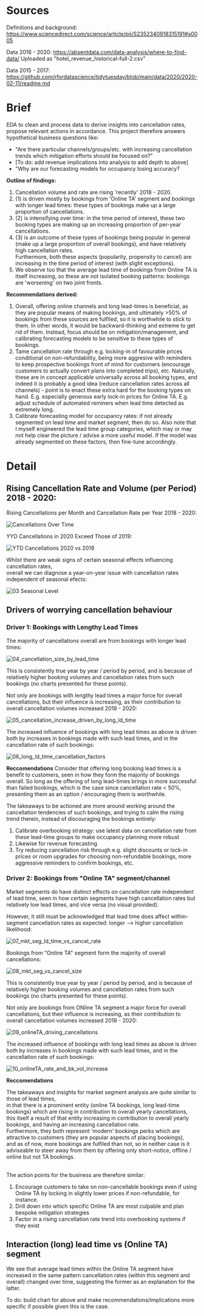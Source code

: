# Sources

Definitions and background:
https://www.sciencedirect.com/science/article/pii/S2352340918315191#s0005

Data 2018 - 2020:
https://absentdata.com/data-analysis/where-to-find-data/
Uploaded as "hotel_revenue_historical-full-2.csv"

Data 2015 - 2017:
https://github.com/rfordatascience/tidytuesday/blob/main/data/2020/2020-02-11/readme.md

# Brief

EDA to clean and process data to derive insights into cancellation rates, propose relevant actions in accordance.
This project therefore answers hypothetical business questions like:
- "Are there particular channels/groups/etc. with increasing cancellation trends which mitigation efforts should be focused on?"
- [To do: add revenue implications into analysis to add depth to above]
- "Why are our forecasting models for occupancy losing accuracy?

**Outline of findings:**

1) Cancellation volume and rate are rising 'recently' 2018 - 2020.
2) (1) is driven mostly by bookings from 'Online TA' segment and bookings with longer lead times: these types of bookings make up a large proportion of cancellations.
3) (2) is intensifying over time: in the time period of interest, these two booking types are making up an increasing proportion of per-year cancellations.
4) (3) is an outcome of these types of bookings being popular in general (make up a large proportion of overall bookings), and have relatively high cancellation rates.<br>Furthermore, both these aspects (popularity, propensity to cancel) are increasing in the time period of interest (with slight exceptions).
5) We observe too that the average lead time of bookings from Online TA is itself increasing, so these are not isolated booking patterns: bookings are 'worsening' on two joint fronts.

**Recommendations derived:**

1) Overall, offering online channels and long lead-times is beneficial, as they are popular means of making bookings, and ultimately >50% of bookings from these sources are fulfiled, so it is worthwhile to stick to them. In other words, it would be backward-thinking and extreme to get rid of them. Instead, focus should be on mitigation/management, and calibrating forecasting models to be sensitive to these types of bookings.
2) Tame cancellation rate through e.g. locking-in of favourable prices conditional on non-refundability, being more aggresive with reminders to keep prospective bookings front of mind for customers (encourage customers to actually convert plans into completed trips), etc. Naturally, these are in concept applicable universally across all booking types, and indeed it is probably a good idea (reduce cancellation rates across all channels) - point is to enact these extra hard for the booking types on hand. E.g. especially generous early lock-in prices for Online TA. E.g. adjust schedule of automated reminers when lead time detected as extremely long.
3) Calibrate forecasting model for occupancy rates: if not already segmented on lead time and market segment, then do so. Also note that I myself engineered the lead time group categories, which may or may not help clear the picture / advise a more useful model. If the model was already segmented on these factors, then fine-tune accordingly.

# Detail

## Rising Cancellation Rate and Volume (per Period) 2018 - 2020:

Rising Cancellations per Month and Cancellation Rate per Year 2018 - 2020:

![Cancellations Over Time](01_cancellations_over_time.png)

YYD Cancellations in 2020 Exceed Those of 2019:

![YTD Cancellations 2020 vs 2019](02_YTD_cancellations_2020_vs_2019.png)

Whilst there are weak signs of certain seasonal effects influencing cancellation rates,<br>
overall we can diagnose a year-on-year issue with cancellation rates independent of seasonal efects:

![03 Seasonal Level](03_seasonal_level.png)

## Drivers of worrying cancellation behaviour

### Driver 1: Bookings with Lengthy Lead Times

The majority of cancellations overall are from bookings with longer lead times:

![04_cancellation_size_by_lead_time](04_cancellation_size_by_lead_time.png)

This is consistently true year by year / period by period, and is because of relatively higher booking volumes and cancellation rates from such bookings (no charts presented for these points).

Not only are bookings with lengthy lead times a major force for overall cancellations, but their influence is increasing, as their contribution to overall cancellation volumes increased 2018 - 2020:

![05_cancellation_increase_driven_by_long_ld_time](05_cancellation_increase_driven_by_long_ld_time.png)

The increased influence of bookings with long lead times as above is driven both by increases in bookings made with such lead times, and in the cancellation rate of such bookings:

![06_long_ld_time_cancellation_factors](06_long_ld_time_cancellation_factors.png)

**Reccomendations**
Consider that offering long booking lead times is a benefit to customers, seen in how they form the majority of bookings overall. So long as the offering of long lead-times brings in more successful than failed bookings, which is the case since cancellation rate < 50%, presenting them as an option / encouraging them is worthwhile.

The takeaways to be actioned are more around working around the cancellation tendencies of such bookings,
and trying to calm the rising trend therein, instead of discouraging the bookings entirely:
1) Calibrate overbooking strategy: use latest data on cancellation rate from these lead-time groups to make occupancy planning more robust
2) Likewise for revenue forecasting
3) Try reducing cancellation risk through e.g. slight discounts or lock-in prices or room upgrades for choosing non-refundable bookings, more aggressive reminders to confirm bookings, etc.

### Driver 2: Bookings from "Online TA" segment/channel

Market segments do have distinct effects on cancellation rate independent of lead time, seen in how certain segments have high cancellation rates but relatively low lead times, and vice versa (no visual provided).

However, it still must be acknowledged that lead time does affect within-segment cancellation rates as expected: longer --> higher cancellation likelihood:

![07_mkt_seg_ld_time_vs_cancel_rate](07_mkt_seg_ld_time_vs_cancel_rate.png)

Bookings from "Online TA" segment form the majority of overall cancellations:

![08_mkt_seg_vs_cancel_size](08_mkt_seg_vs_cancel_size.png)

This is consistently true year by year / period by period, and is because of relatively higher booking volumes and cancellation rates from such bookings (no charts presented for these points).

Not only are bookings from ONline TA segment a major force for overall cancellations, but their influence is increasing, as their contribution to overall cancellation volumes increased 2018 - 2020:

![09_onlineTA_driving_cancellations](09_onlineTA_driving_cancellations.png)

The increased influence of bookings with long lead times as above is driven both by increases in bookings made with such lead times, and in the cancellation rate of such bookings:

![10_onlineTA_rate_and_bk_vol_increase](10_onlineTA_rate_and_bk_vol_increase.png)

**Reccomendations**

The takeaways and insights for market segment analysis are quite similar to those of lead times,<br>
in that there is a prominent entity (online TA bookings, long lead-time bookings) which are rising in contribution to overall yearly cancellations,<br>
this itself a result of that entity increasing in contribution to overall yearly bookings, and having an increasing cancellation rate.<br>
Furthermore, they both represent 'modern' bookings perks which are attractive to customers (they are popular aspects of placing bookings),<br>
and as of now, more bookings are fulfiled than not, so in neither case is it adviseable to steer away from them by offering only short-notice, offline / online but not TA bookings.<br><br>

The action points for the business are therefore similar:
1) Encourage customers to take on non-cancellable bookings even if using Online TA by locking in slightly lower prices if non-refundable, for instance.
2) Drill down into which specific Online TA are most culpable and plan bespoke mitigation strategies
3) Factor in a rising cancellation rate trend into overbooking systems if they exist

## Interaction (long) lead time vs (Online TA) segment

We see that average lead times within the Online TA segment have increased in the same pattern cancellation rates (within this segment and overall) changed over time, suggesting the former as an explanation for the latter.

To do: build chart for above and make recommendations/implications more specific if possible given this is the case.




